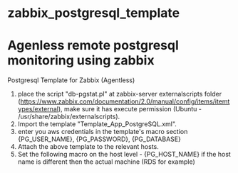 # zabbix_postgresql_template
Agenless remote postgresql monitoring using zabbix
===================

Postgresql Template for Zabbix (Agentless)

1. place the script "db-pgstat.pl" at zabbix-server externalscripts folder (https://www.zabbix.com/documentation/2.0/manual/config/items/itemtypes/external), make sure it has execute permission (Ubuntu - /usr/share/zabbix/externalscripts). 
2. Import the template "Template_App_PostgreSQL.xml".
3. enter you aws credentials in the template's macro section   {PG_USER_NAME},  {PG_PASSWORD}, {PG_DATABASE}
4. Attach the above template to the relevant hosts. 
5. Set the following macro on the host level - {PG_HOST_NAME} if the host name is different then the actual machine (RDS for example)

